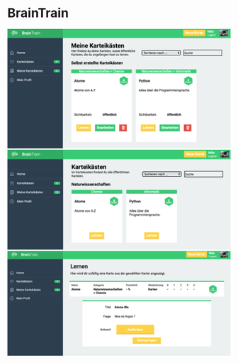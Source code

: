 # BrainTrain

![private_registers](/docs/private_registers.png)
![public_registers](/docs/public_registers.png)
![learn](/docs/learn.png)